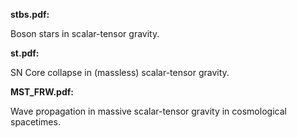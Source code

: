**stbs.pdf:**

Boson stars in scalar-tensor gravity.

**st.pdf:**

SN Core collapse in (massless) scalar-tensor gravity.

**MST_FRW.pdf:**

Wave propagation in massive scalar-tensor gravity in cosmological
spacetimes.



